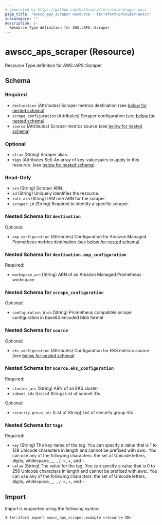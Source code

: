 ```yaml
---
# generated by https://github.com/hashicorp/terraform-plugin-docs
page_title: "awscc_aps_scraper Resource - terraform-provider-awscc"
subcategory: ""
description: |-
  Resource Type definition for AWS::APS::Scraper
---
```


# awscc_aps_scraper (Resource)

Resource Type definition for AWS::APS::Scraper



<!-- schema generated by tfplugindocs -->
## Schema

### Required

- `destination` (Attributes) Scraper metrics destination (see [below for nested schema](#nestedatt--destination))
- `scrape_configuration` (Attributes) Scraper configuration (see [below for nested schema](#nestedatt--scrape_configuration))
- `source` (Attributes) Scraper metrics source (see [below for nested schema](#nestedatt--source))

### Optional

- `alias` (String) Scraper alias.
- `tags` (Attributes Set) An array of key-value pairs to apply to this resource. (see [below for nested schema](#nestedatt--tags))

### Read-Only

- `arn` (String) Scraper ARN.
- `id` (String) Uniquely identifies the resource.
- `role_arn` (String) IAM role ARN for the scraper.
- `scraper_id` (String) Required to identify a specific scraper.

<a id="nestedatt--destination"></a>
### Nested Schema for `destination`

Optional:

- `amp_configuration` (Attributes) Configuration for Amazon Managed Prometheus metrics destination (see [below for nested schema](#nestedatt--destination--amp_configuration))

<a id="nestedatt--destination--amp_configuration"></a>
### Nested Schema for `destination.amp_configuration`

Required:

- `workspace_arn` (String) ARN of an Amazon Managed Prometheus workspace



<a id="nestedatt--scrape_configuration"></a>
### Nested Schema for `scrape_configuration`

Optional:

- `configuration_blob` (String) Prometheus compatible scrape configuration in base64 encoded blob format


<a id="nestedatt--source"></a>
### Nested Schema for `source`

Optional:

- `eks_configuration` (Attributes) Configuration for EKS metrics source (see [below for nested schema](#nestedatt--source--eks_configuration))

<a id="nestedatt--source--eks_configuration"></a>
### Nested Schema for `source.eks_configuration`

Required:

- `cluster_arn` (String) ARN of an EKS cluster
- `subnet_ids` (List of String) List of subnet IDs

Optional:

- `security_group_ids` (List of String) List of security group IDs



<a id="nestedatt--tags"></a>
### Nested Schema for `tags`

Required:

- `key` (String) The key name of the tag. You can specify a value that is 1 to 128 Unicode characters in length and cannot be prefixed with aws:. You can use any of the following characters: the set of Unicode letters, digits, whitespace, _, ., /, =, +, and -.
- `value` (String) The value for the tag. You can specify a value that is 0 to 256 Unicode characters in length and cannot be prefixed with aws:. You can use any of the following characters: the set of Unicode letters, digits, whitespace, _, ., /, =, +, and -.

## Import

Import is supported using the following syntax:

```shell
$ terraform import awscc_aps_scraper.example <resource ID>
```

